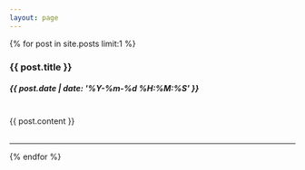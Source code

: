 ```yaml
---
layout: page
---
```


{% for post in site.posts limit:1 %}
<div id="entry-content">
  <h3>{{ post.title }}</h3>
  <h5>{{ post.date | date: '%Y-%m-%d %H:%M:%S' }}</h5>
  <br/>
  <div>{{ post.content }}</div>
  <br/>
</div>
<hr/>
{% endfor %}



